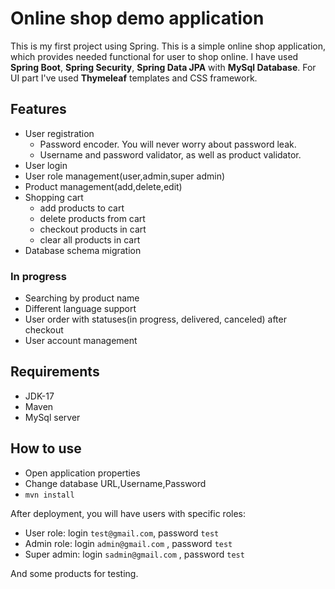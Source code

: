 # Online shop demo application

This is my first project using Spring.
This is a simple online shop application, which provides needed functional for user to shop online.
I have used **Spring Boot**, **Spring Security**, **Spring Data JPA** with **MySql Database**.
For UI part I've used **Thymeleaf** templates and CSS framework.



## Features

- User registration
  - Password encoder. You will never worry about password leak.
  - Username and password validator, as well as product validator.
- User login
- User role management(user,admin,super admin)
- Product management(add,delete,edit)
- Shopping cart
  - add products to cart
  - delete products from cart
  - checkout products in cart
  - clear all products in cart
- Database schema migration


### In progress
- Searching by product name
- Different language support
- User order with statuses(in progress, delivered, canceled) after checkout
- User account management


## Requirements

- JDK-17
- Maven
- MySql server


## How to use 

- Open application properties
- Change database URL,Username,Password
- `mvn install`

After deployment, you will have users with specific roles:
- User role: login `test@gmail.com`, password `test`
- Admin role: login `admin@gmail.com` , password `test`
- Super admin:  login `sadmin@gmail.com` , password `test`

And some products for testing.
